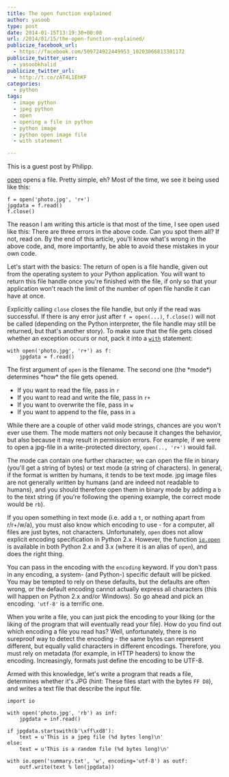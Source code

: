 ```yaml
---
title: The open function explained
author: yasoob
type: post
date: 2014-01-15T13:19:30+00:00
url: /2014/01/15/the-open-function-explained/
publicize_facebook_url:
  - https://facebook.com/509724922449953_10203066813301172
publicize_twitter_user:
  - yasoobkhalid
publicize_twitter_url:
  - http://t.co/zAT4L1EhKF
categories:
  - python
tags:
  - image python
  - jpeg python
  - open
  - opening a file in python
  - python image
  - python open image file
  - with statement

---
```


This is a guest post by Philipp.

[open][1] opens a file. Pretty simple, eh? Most of the time, we see it being used like this:

```
f = open('photo.jpg', 'r+')
jpgdata = f.read()
f.close()
```

The reason I am writing this article is that most of the time, I see open used like this: There are three errors in the above code. Can you spot them all? If not, read on. By the end of this article, you'll know what's wrong in the above code, and, more importantly, be able to avoid these mistakes in your own code.

Let's start with the basics: The return of open is a file handle, given out from the operating system to your Python application. You will want to return this file handle once you're finished with the file, if only so that your application won't reach the limit of the number of open file handle it can have at once.

Explicitly calling `close` closes the file handle, but only if the read was successful. If there is any error just after `f = open(...)`, `f.close()` will not be called (depending on the Python interpreter, the file handle may still be returned, but that's another story). To make sure that the file gets closed whether an exception occurs or not, pack it into a [`with`][2] statement:

```
with open('photo.jpg', 'r+') as f:
    jpgdata = f.read()
```

The first argument of `open` is the filename. The second one (the \*mode\*) determines \*how\* the file gets opened.

- If you want to read the file, pass in `r`
- If you want to read and write the file, pass in `r+`
- If you want to overwrite the file, pass in `w`
- If you want to append to the file, pass in `a`

While there are a couple of other valid mode strings, chances are you won't ever use them. The mode matters not only because it changes the behavior, but also because it may result in permission errors. For example, if we were to open a jpg-file in a write-protected directory, `open(.., 'r+')` would fail.

The mode can contain one further character; we can open the file in binary (you'll get a string of bytes) or text mode (a string of characters). In general, if the format is written by humans, it tends to be text mode. jpg image files are not generally written by humans (and are indeed not readable to humans), and you should therefore open them in binary mode by adding a `b` to the text string (if you're following the opening example, the correct mode would be `rb`).

If you open something in text mode (i.e. add a `t`, or nothing apart from r/r+/w/a), you must also know which encoding to use - for a computer, all files are just bytes, not characters. Unfortunately, `open` does not allow explicit encoding specification in Python 2.x. However, the function [`io.open`][3] is available in both Python 2.x and 3.x (where it is an alias of `open`), and does the right thing.

You can pass in the encoding with the `encoding` keyword. If you don't pass in any encoding, a system- (and Python-) specific default will be picked. You may be tempted to rely on these defaults, but the defaults are often wrong, or the default encoding cannot actually express all characters (this will happen on Python 2.x and/or Windows). So go ahead and pick an encoding. `'utf-8'` is a terrific one.

When you write a file, you can just pick the encoding to your liking (or the liking of the program that will eventually read your file). How do you find out which encoding a file you read has? Well, unfortunately, there is no sureproof way to detect the encoding - the same bytes can represent different, but equally valid characters in different encodings. Therefore, you must rely on metadata (for example, in HTTP headers) to know the encoding. Increasingly, formats just define the encoding to be UTF-8.

Armed with this knowledge, let's write a program that reads a file, determines whether it's JPG (hint: These files start with the bytes `FF D8`), and writes a text file that describe the input file.

```
import io
 
with open('photo.jpg', 'rb') as inf:
    jpgdata = inf.read()
 
if jpgdata.startswith(b'\xff\xd8'):
    text = u'This is a jpeg file (%d bytes long)\n'
else:
    text = u'This is a random file (%d bytes long)\n'
 
with io.open('summary.txt', 'w', encoding='utf-8') as outf:
    outf.write(text % len(jpgdata))
```

 [1]: http://docs.python.org/dev/library/functions.html#open
 [2]: http://freepythontips.wordpress.com/2013/07/28/the-with-statement/
 [3]: http://docs.python.org/2/library/io.html#io.open